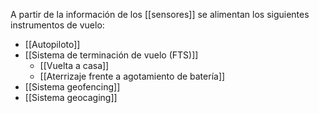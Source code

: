 A partir de la información de los [[sensores]] se alimentan los siguientes instrumentos de vuelo:

- [[Autopiloto]]
- [[Sistema de terminación de vuelo (FTS)]]
	- [[Vuelta a casa]]
	- [[Aterrizaje frente a agotamiento de batería]]
- [[Sistema geofencing]]
- [[Sistema geocaging]]